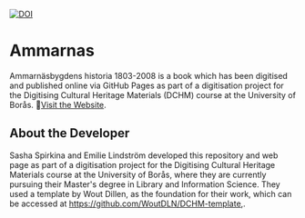 [![DOI](https://zenodo.org/badge/471756787.svg)](https://zenodo.org/badge/latestdoi/471756787)

# Ammarnas
Ammarnäsbygdens historia 1803-2008 is a book which has been digitised and published online via GitHub Pages as part of a digitisation project for the Digitising Cultural Heritage Materials (DCHM) course at the University of Borås.
🚀[Visit the Website](https://sashas5454.github.io/Ammarnas/).

## About the Developer
Sasha Spirkina and Emilie Lindström developed this repository and web page as part of a digitisation project for the Digitising Cultural Heritage Materials course at the University of Borås, where they are currently pursuing their Master's degree in Library and Information Science. They used a template by Wout Dillen, as the foundation for their work, which can be accessed at https://github.com/WoutDLN/DCHM-template,.
